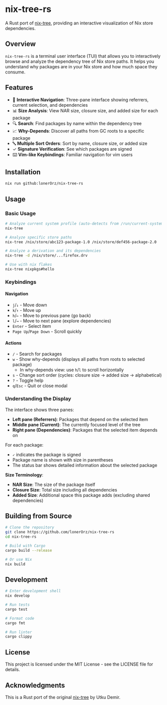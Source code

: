 # nix-tree-rs

A Rust port of [nix-tree](https://github.com/utdemir/nix-tree), providing an interactive visualization of Nix store dependencies.

## Overview

`nix-tree-rs` is a terminal user interface (TUI) that allows you to interactively browse and analyze the dependency tree of Nix store paths. It helps you understand why packages are in your Nix store and how much space they consume.

## Features

- 🌳 **Interactive Navigation**: Three-pane interface showing referrers, current selection, and dependencies
- 📊 **Size Analysis**: View NAR size, closure size, and added size for each package
- 🔍 **Search**: Find packages by name within the dependency tree
- 📈 **Why-Depends**: Discover all paths from GC roots to a specific package
- 🔤 **Multiple Sort Orders**: Sort by name, closure size, or added size
- ✓ **Signature Verification**: See which packages are signed
- ⌨️ **Vim-like Keybindings**: Familiar navigation for vim users

## Installation

```bash
nix run github:lonerOrz/nix-tree-rs
```

## Usage

### Basic Usage

```bash
# Analyze current system profile (auto-detects from /run/current-system or ~/.nix-profile)
nix-tree

# Analyze specific store paths
nix-tree /nix/store/abc123-package-1.0 /nix/store/def456-package-2.0

# Analyze a derivation and its dependencies
nix-tree -d /nix/store/...firefox.drv

# Use with nix flakes
nix-tree nixpkgs#hello
```

### Keybindings

#### Navigation

- `j`/`↓` - Move down
- `k`/`↑` - Move up
- `h`/`←` - Move to previous pane (go back)
- `l`/`→` - Move to next pane (explore dependencies)
- `Enter` - Select item
- `Page Up`/`Page Down` - Scroll quickly

#### Actions

- `/` - Search for packages
- `w` - Show why-depends (displays all paths from roots to selected package)
  - In why-depends view: use `h`/`l` to scroll horizontally
- `s` - Change sort order (cycles: closure size → added size → alphabetical)
- `?` - Toggle help
- `q`/`Esc` - Quit or close modal

### Understanding the Display

The interface shows three panes:

- **Left pane (Referrers)**: Packages that depend on the selected item
- **Middle pane (Current)**: The currently focused level of the tree
- **Right pane (Dependencies)**: Packages that the selected item depends on

For each package:

- `✓` indicates the package is signed
- Package name is shown with size in parentheses
- The status bar shows detailed information about the selected package

**Size Terminology**:

- **NAR Size**: The size of the package itself
- **Closure Size**: Total size including all dependencies
- **Added Size**: Additional space this package adds (excluding shared dependencies)

## Building from Source

```bash
# Clone the repository
git clone https://github.com/lonerOrz/nix-tree-rs
cd nix-tree-rs

# Build with Cargo
cargo build --release

# Or use Nix
nix build
```

## Development

```bash
# Enter development shell
nix develop

# Run tests
cargo test

# Format code
cargo fmt

# Run linter
cargo clippy
```

## License

This project is licensed under the MIT License - see the LICENSE file for details.

## Acknowledgments

This is a Rust port of the original [nix-tree](https://github.com/utdemir/nix-tree) by Utku Demir.
